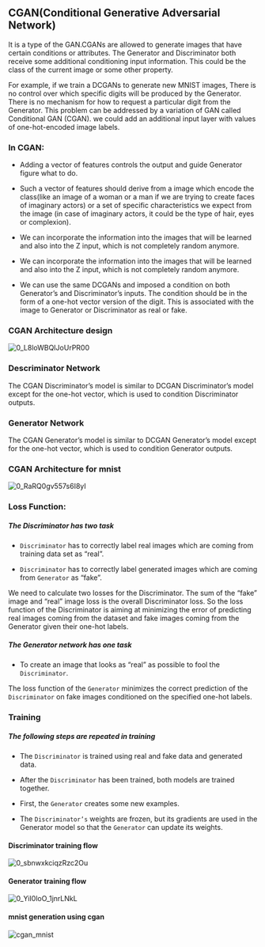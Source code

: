 ## CGAN(Conditional Generative Adversarial Network)

It is a type of the GAN.CGANs are allowed to generate images that have certain conditions or attributes.
The Generator and Discriminator both receive some additional conditioning input information. This could be the class of the current image or some other property.

For example, if we train a DCGANs to generate new MNIST images, There is no control over which specific digits will be produced by the Generator. There is no mechanism for how to request a particular digit from the Generator. This problem can be addressed by a variation of GAN called Conditional GAN (CGAN). we could add an additional input layer with values of one-hot-encoded image labels.

### In CGAN:

- Adding a vector of features controls the output and guide Generator figure what to do.

- Such a vector of features should derive from a image which encode the class(like an image of a woman or a man if we are trying to create faces of imaginary actors) or a set of specific characteristics we expect from the image (in case of imaginary actors, it could be the type of hair, eyes or complexion).

- We can incorporate the information into the images that will be learned and also into the Z input, which is not completely random anymore.

- We can incorporate the information into the images that will be learned and also into the Z input, which is not completely random anymore.

- We can use the same DCGANs and imposed a condition on both Generator’s and Discriminator’s inputs. The condition should be in the form of a one-hot vector version of the digit. This is associated with the image to Generator or Discriminator as real or fake.

### CGAN Architecture design

![0_L8loWBQIJoUrPR00](https://user-images.githubusercontent.com/50628520/90500342-75f51380-e16a-11ea-851c-22fe5d4b9e1a.jpg)

### Descriminator Network

The CGAN Discriminator’s model is similar to DCGAN Discriminator’s model except for the one-hot vector, which is used to condition Discriminator outputs.

### Generator Network

The CGAN Generator’s model is similar to DCGAN Generator’s model except for the one-hot vector, which is used to condition Generator outputs.

### CGAN Architecture for mnist

![0_RaRQ0gv557s6I8yI](https://user-images.githubusercontent.com/50628520/90501075-8063dd00-e16b-11ea-82ac-0b33d065bfe5.jpg)

### Loss Function:

##### The Discriminator has two task

- `Discriminator` has to correctly label real images which are coming from training data set as “real”.

- `Discriminator` has to correctly label generated images which are coming from `Generator` as “fake”.

We need to calculate two losses for the Discriminator. The sum of the “fake” image and “real” image loss is the overall Discriminator loss. So the loss function of the Discriminator is aiming at minimizing the error of predicting real images coming from the dataset and fake images coming from the Generator given their one-hot labels.

##### The Generator network has one task

- To create an image that looks as “real” as possible to fool the `Discriminator`.

The loss function of the `Generator` minimizes the correct prediction of the `Discriminator` on fake images conditioned on the specified one-hot labels.

### Training

##### The following steps are repeated in training

- The `Discriminator` is trained using real and fake data and generated data.

- After the `Discriminator` has been trained, both models are trained together.

- First, the `Generator` creates some new examples.

- The `Discriminator’s` weights are frozen, but its gradients are used in the Generator model so that the `Generator` can update its weights.

#### Discriminator training flow

![0_sbnwxkciqzRzc2Ou](https://user-images.githubusercontent.com/50628520/90501939-d6855000-e16c-11ea-9d72-26323ff77881.jpg)

#### Generator training flow

![0_YiI0loO_1jnrLNkL](https://user-images.githubusercontent.com/50628520/90501995-edc43d80-e16c-11ea-997d-f0cebf92799b.jpg)

#### mnist generation using cgan

![cgan_mnist](https://user-images.githubusercontent.com/50628520/90631474-8b3d7100-e242-11ea-9f7b-82f59aefed96.gif)

